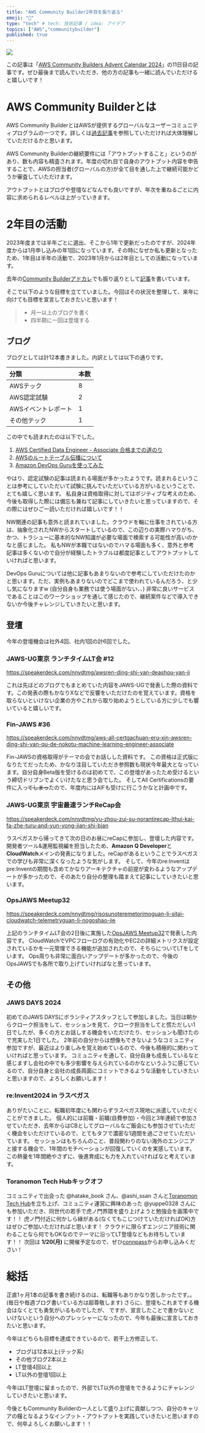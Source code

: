 ```yaml
---
title: "AWS Community Builder2年目を振り返る"
emoji: "📝"
type: "tech" # tech: 技術記事 / idea: アイデア
topics: ["AWS","communitybuilder"]
published: true
---
```


![](https://storage.googleapis.com/zenn-user-upload/a670b85ae710-20230827.png)

この記事は「[AWS Community Builders Advent Calendar 2024](https://qiita.com/advent-calendar/2024/aws-community-builders)」の11日目の記事です。ぜひ最後まで読んでいただき、他の方の記事も一緒に読んでいただけると嬉しいです！


# AWS Community Builderとは
AWS Community BuilderとはAWSが提供するグローバルなユーザーコミュニティプログラムの一つです。詳しくは[過去記事](https://zenn.dev/nnydtmg/articles/aws-community-builder)を参照していただければ大体理解していただけるかと思います。

AWS Community Builderの継続要件には「アウトプットすること」というのがあり、数も内容も精査されます。年度の切れ目で自身のアウトプット内容を申告することで、AWSの担当者(グローバルの方)が全て目を通した上で継続可能かどうか審査していただけます。

アウトプットとはブログや登壇などなんでも良いですが、年次を重ねるごとに内容に求められるレベルは上がっていきます。

# 2年目の活動
2023年度までは半年ごとに選出、そこから1年で更新だったのですが、2024年度からは1月申し込みの年1回になっています。その時になぜか私も更新となったため、1年目は半年の活動で、2023年1月からは2年目としての活動になっています。

去年の[Community Builderアドカレ](https://qiita.com/advent-calendar/2023/aws-community-builders)でも振り返りとして[記事](https://zenn.dev/nnydtmg/articles/aws-community-builder-lookingback-2023)を書いています。

そこで以下のような目標を立てていました。今回はその状況を整理して、来年に向けても目標を宣言しておきたいと思います！

> * 月一以上のブログを書く
> * 四半期に一回は登壇する

## ブログ
ブログとしては計12本書きました。内訳としては以下の通りです。

|分類|本数|
|:--|:--|
|AWSテック|8|
|AWS認定試験|2|
|AWSイベントレポート|1|
|その他テック|1|

この中でも読まれたのは以下でした。
1. [AWS Certified Data Engineer - Associate 合格までの道のり](https://zenn.dev/nnydtmg/articles/aws-certification-dea)
2. [AWSのルートテーブル伝播について](https://zenn.dev/nnydtmg/articles/aws-route-propagation)
3. [Amazon DevOps Guruを使ってみた](https://zenn.dev/nnydtmg/articles/aws-devopsguru-workshop)

やはり、認定試験の記事は読まれる場面が多かったようです。読まれるということは参考にしていただいて試験に挑んでいただいている方がいるということで、とても嬉しく思います。
私自身は資格取得に対してはポジティブな考えのため、今後も取得した際には備忘も兼ねて記事にしていきたいと思っていますので、その際にはぜひご一読いただければ嬉しいです！！

NW関連の記事も意外と読まれていました。クラウドを軸に仕事をされている方は、抽象化されたNWからスタートしているので、この辺りの実際ハマりがち、かつ、トラシューに基本的なNW知識が必要な場面で検索する可能性が高いのかなと感じました。
私もNWが本職ではないのでハマる場面も多く、意外と参考記事は多くないので自分が経験したトラブルは都度記事としてアウトプットしていければと思います。

DevOps Guruについては他に記事もあまりないので参考にしていただけたのかと思います。ただ、実例もあまりないのでどこまで使われているんだろう、と少し気になりますw
(自分自身も業務では使う場面がない、、)
非常に良いサービスであることはこのワークショップを通して感じたので、継続案件などで導入できないか今後チャレンジしていきたいと思います。

## 登壇
今年の登壇機会は社外4回、社内1回の計6回でした。

### JAWS-UG東京 ランチタイムLT会 #12

https://speakerdeck.com/nnydtmg/awsren-ding-shi-yan-deashou-yan-ji

これは先ほどのブログでもまとめていた内容をJAWS-UGで発表した際の資料です。この発表の際もかなりXなどで反響をいただけたのを覚えています。資格を取らないといけない企業の方やこれから取り始めようとしている方に少しでも響いていると嬉しいです。

### Fin-JAWS #36

https://speakerdeck.com/nnydtmg/aws-all-certgachuan-eru-xin-awsren-ding-shi-yan-qu-de-nokotu-machine-learning-engineer-associate

Fin-JAWSの資格取得がテーマの会でお話しした資料です。
この資格は正式版になりたてだったため、かなり注目していただき参照数も現状今年最大となっています。自分自身Beta版を受けるのは初めてで、この登壇があったため受けるという締切ドリブンでよくいけたなと思う会でした。
そしてAll Certificationsの要件に入っ~~てしまっ~~たので、年度内にはAIFも受けに行こうかなと計画中です。

### JAWS-UG東京 宇宙最速ランチReCap会

https://speakerdeck.com/nnydtmg/yu-zhou-zui-su-norantirecap-lthui-kai-fa-zhe-turu-and-yun-yong-jian-shi-bian

ラスベガスから帰ってきて次の日のお昼にreCapに参加し、登壇した内容です。
開発者ツール&運用監視編を担当したため、**Amazon Q Developer**と**CloudWatch**メインの発表になりました。reCapがあるということでラスベガスでの学びも非常に深くなったような気がします。
そして、今年のre:Inventはpre:Inventの期間も含めてかなりアーキテクチャの前提が変わるようなアップデートが多かったので、そのあたり自分の整理も踏まえて記事にしていきたいと思います。

### OpsJAWS Meetup32

https://speakerdeck.com/nnydtmg/risosunoteremetorimoguan-li-sitai-cloudwatch-telemetryguan-li-nogoshao-jie

上記のランチタイムLT会の2日後に実施した[OpsJAWS Meetup32](https://opsjaws.connpass.com/event/336277/)で発表した内容です。
CloudWatchでVPCフローログの有効化やEC2の詳細メトリクスが設定されているかを一元管理できる機能が追加されたので、そちらについてLTをしています。
Ops周りも非常に面白いアップデートが多かったので、今後のOpsJAWSでも各所で取り上げていければなと思っています。


## その他
### JAWS DAYS 2024

初めてのJAWS DAYSにボランティアスタッフとして参加しました。当日は朝からクローク担当をして、セッションを見て、クローク担当をしてと慌ただしい1日でしたが、多くの方とお話しする機会をいただけたり、セッションも聞けたので充実した1日でした。
2年前の自分からは想像もできないようなコミュニティ参加ですが、最近はより楽しみを覚え始めているので、今後も積極的に関わっていければと思っています。
コミュニティを通して、自分自身も成長しているなと感じますし会社の中でも多少影響を与えられているのかなというふうに感じているので、自分自身と会社の成長両面にコミットできるような活動をしていきたいと思いますので、よろしくお願いします！

### re:Invent2024 in ラスベガス

ありがたいことに、転職初年度にも関わらずラスベガス現地に派遣していただくことができました。
個人的には前職・前職(自費参加)・今回と3年連続で参加させていただき、去年からはCBとしてグローバルなご飯会にも参加させていただく機会をいただけているので、とてもタフで濃密な1週間を過ごさせていただいています。
セッションはもちろんのこと、普段関わりのない海外のエンジニアと接する機会で、1年間のモチベーションが回復していくのを実感しています。この熱量を1年間絶やさずに、後進育成にも力を入れていければなと考えています。

### Toranomon Tech Hubキックオフ

コミュニティで出会った @hatake_book さん、@ashi_ssan さんと[Toranomon Tech Hub](https://toranomon-tech-hub.connpass.com/)を立ち上げ、コミュニティ運営に興味のあった @yuppe0328 さんにも参加いただき、同世代の若手で虎ノ門界隈を盛り上げようと勉強会を画策中です！！
虎ノ門付近に何かしら縁がある(なくてもこじつけていただければOK)方はぜひご参加いただければと思います！
クラウドに限らずエンジニア技術に関わることなら何でもOKなのでテーマに沿ってLT登壇などもお待ちしています！！
次回は **1/20(月)** に開催予定なので、ぜひ[connpass](https://toranomon-tech-hub.connpass.com/event/337629/)からお申し込みください！


# 総括
正直1ヶ月1本の記事を書き続けるのは、転職等もありかなり苦しかったです。。(毎日や毎週ブログ書いている方は超尊敬します)
さらに、登壇もこれまでする機会はなくとても勇気がいるものでしたが、
ですが、宣言したことで書かないといけないという自分へのプレッシャーになったので、今年も最後に宣言しておきたいと思います。

今年はどちらも目標を達成できているので、若干上方修正して、

* ブログは12本以上(テック系)
* その他ブログ2本以上
* LT登壇4回以上
* LT以外の登壇1回以上

今年はLT登壇に留まったので、外部でLT以外の登壇をできるようにチャレンジしていきたいと思います。

今後ともCommunity Builderの一人として盛り上げに貢献しつつ、自分のキャリアの糧となるようなインプット・アウトプットを実践していきたいと思いますので、何卒よろしくお願いします！！
